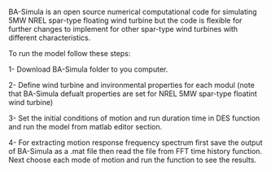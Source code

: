 BA-Simula  is an open source numerical computational code for simulating 5MW NREL spar-type floating wind turbine but the code is flexible for further changes to implement for other spar-type wind turbines with different characteristics.

To run the model follow these steps:

1- Download BA-Simula folder to you computer.

2- Define wind turbine and invironmental properties for each modul (note that BA-Simula defualt properties are set for NREL 5MW spar-type floatint wind turbine)

3- Set the initial conditions of motion and run duration time in DES function and run the model from matlab editor section.

4- For extracting motion response frequency spectrum first save the output of BA-Simula as a .mat file then read the file from FFT time history function. Next choose each mode of motion and run the function to see the results.
